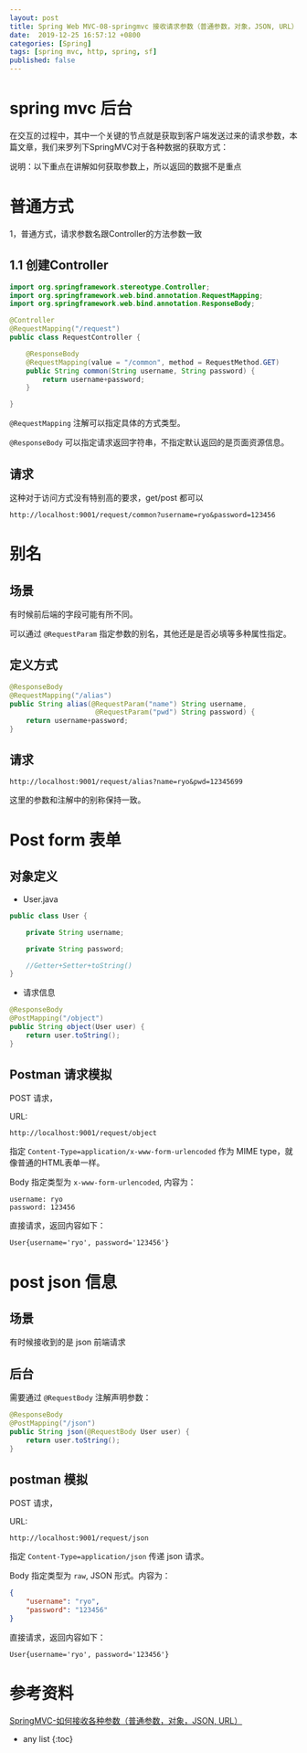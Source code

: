 ```yaml
---
layout: post
title: Spring Web MVC-08-springmvc 接收请求参数（普通参数，对象，JSON, URL）
date:  2019-12-25 16:57:12 +0800
categories: [Spring]
tags: [spring mvc, http, spring, sf]
published: false
---
```


# spring mvc 后台

在交互的过程中，其中一个关键的节点就是获取到客户端发送过来的请求参数，本篇文章，我们来罗列下SpringMVC对于各种数据的获取方式：

说明：以下重点在讲解如何获取参数上，所以返回的数据不是重点

# 普通方式

1，普通方式，请求参数名跟Controller的方法参数一致

## 1.1 创建Controller

```java
import org.springframework.stereotype.Controller;
import org.springframework.web.bind.annotation.RequestMapping;
import org.springframework.web.bind.annotation.ResponseBody;

@Controller
@RequestMapping("/request")
public class RequestController {

    @ResponseBody
    @RequestMapping(value = "/common", method = RequestMethod.GET)
    public String common(String username, String password) {
        return username+password;
    }

}
```

`@RequestMapping` 注解可以指定具体的方式类型。

`@ResponseBody` 可以指定请求返回字符串，不指定默认返回的是页面资源信息。

## 请求

这种对于访问方式没有特别高的要求，get/post 都可以

```
http://localhost:9001/request/common?username=ryo&password=123456
```

# 别名

## 场景

有时候前后端的字段可能有所不同。

可以通过 `@RequestParam` 指定参数的别名，其他还是是否必填等多种属性指定。

## 定义方式

```java
@ResponseBody
@RequestMapping("/alias")
public String alias(@RequestParam("name") String username,
                     @RequestParam("pwd") String password) {
    return username+password;
}
```

## 请求

```
http://localhost:9001/request/alias?name=ryo&pwd=12345699
```

这里的参数和注解中的别称保持一致。

# Post form 表单

## 对象定义

- User.java

```java
public class User {

    private String username;

    private String password;

    //Getter+Setter+toString()
}
```

- 请求信息

```java
@ResponseBody
@PostMapping("/object")
public String object(User user) {
    return user.toString();
}
```

## Postman 请求模拟

POST 请求，

URL:

```
http://localhost:9001/request/object
```

指定 `Content-Type=application/x-www-form-urlencoded` 作为 MIME type，就像普通的HTML表单一样。

Body 指定类型为 `x-www-form-urlencoded`, 内容为：

```
username: ryo
password: 123456
```

直接请求，返回内容如下：

```
User{username='ryo', password='123456'}
```

# post json 信息

## 场景

有时候接收到的是 json 前端请求

## 后台

需要通过 `@RequestBody` 注解声明参数：

```java
@ResponseBody
@PostMapping("/json")
public String json(@RequestBody User user) {
    return user.toString();
}
```

## postman 模拟

POST 请求，

URL:

```
http://localhost:9001/request/json
```

指定 `Content-Type=application/json` 传递 json 请求。

Body 指定类型为 `raw`, JSON 形式。内容为：

```json
{
    "username": "ryo",
    "password": "123456"
}
```

直接请求，返回内容如下：

```
User{username='ryo', password='123456'}
```

# 参考资料

[SpringMVC-如何接收各种参数（普通参数，对象，JSON, URL）](https://www.cnblogs.com/jpfss/p/9336768.html)

* any list
{:toc}
